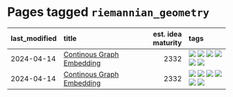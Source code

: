 # Pages tagged `riemannian_geometry`

|last_modified|title|est. idea maturity|tags
|:---|:---|---:|:---|
|2024-04-14|[Continous Graph Embedding](../semantic_space_geometry.md)|2332|[![](https://img.shields.io/badge/tag-differential_geometry-cc5ed7)](../tags/differential_geometry.md) [![](https://img.shields.io/badge/tag-experimental-7c795e)](../tags/experimental.md) [![](https://img.shields.io/badge/tag-gnn-dd597e)](../tags/gnn.md) [![](https://img.shields.io/badge/tag-ricci_tensor-e8ae48)](../tags/ricci_tensor.md) [![](https://img.shields.io/badge/tag-riemannian_geometry-b5ec2c)](../tags/riemannian_geometry.md) [![](https://img.shields.io/badge/tag-topology-f76896)](../tags/topology.md)|
|2024-04-14|[Continous Graph Embedding](../continuous_graph_embedding.md)|2332|[![](https://img.shields.io/badge/tag-differential_geometry-cc5ed7)](../tags/differential_geometry.md) [![](https://img.shields.io/badge/tag-experimental-7c795e)](../tags/experimental.md) [![](https://img.shields.io/badge/tag-gnn-dd597e)](../tags/gnn.md) [![](https://img.shields.io/badge/tag-ricci_tensor-e8ae48)](../tags/ricci_tensor.md) [![](https://img.shields.io/badge/tag-riemannian_geometry-b5ec2c)](../tags/riemannian_geometry.md) [![](https://img.shields.io/badge/tag-topology-f76896)](../tags/topology.md)|